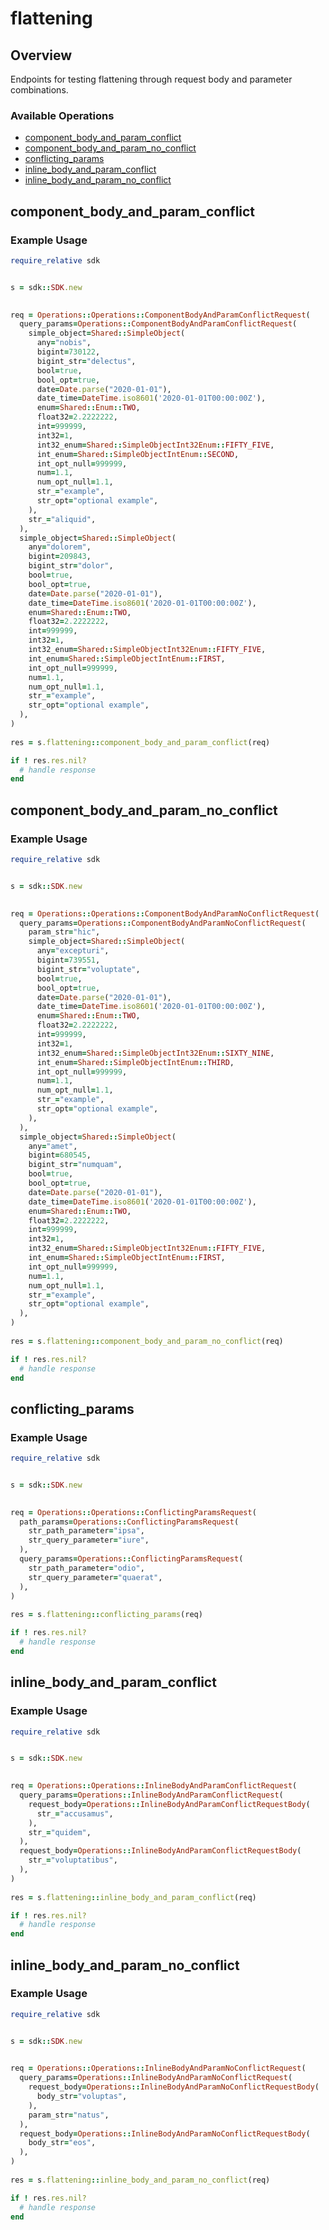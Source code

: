 # flattening

## Overview

Endpoints for testing flattening through request body and parameter combinations.

### Available Operations

* [component_body_and_param_conflict](#component_body_and_param_conflict)
* [component_body_and_param_no_conflict](#component_body_and_param_no_conflict)
* [conflicting_params](#conflicting_params)
* [inline_body_and_param_conflict](#inline_body_and_param_conflict)
* [inline_body_and_param_no_conflict](#inline_body_and_param_no_conflict)

## component_body_and_param_conflict

### Example Usage

```ruby
require_relative sdk


s = sdk::SDK.new

   
req = Operations::Operations::ComponentBodyAndParamConflictRequest(
  query_params=Operations::ComponentBodyAndParamConflictRequest(
    simple_object=Shared::SimpleObject(
      any="nobis",
      bigint=730122,
      bigint_str="delectus",
      bool=true,
      bool_opt=true,
      date=Date.parse("2020-01-01"),
      date_time=DateTime.iso8601('2020-01-01T00:00:00Z'),
      enum=Shared::Enum::TWO,
      float32=2.2222222,
      int=999999,
      int32=1,
      int32_enum=Shared::SimpleObjectInt32Enum::FIFTY_FIVE,
      int_enum=Shared::SimpleObjectIntEnum::SECOND,
      int_opt_null=999999,
      num=1.1,
      num_opt_null=1.1,
      str_="example",
      str_opt="optional example",
    ),
    str_="aliquid",
  ),
  simple_object=Shared::SimpleObject(
    any="dolorem",
    bigint=209843,
    bigint_str="dolor",
    bool=true,
    bool_opt=true,
    date=Date.parse("2020-01-01"),
    date_time=DateTime.iso8601('2020-01-01T00:00:00Z'),
    enum=Shared::Enum::TWO,
    float32=2.2222222,
    int=999999,
    int32=1,
    int32_enum=Shared::SimpleObjectInt32Enum::FIFTY_FIVE,
    int_enum=Shared::SimpleObjectIntEnum::FIRST,
    int_opt_null=999999,
    num=1.1,
    num_opt_null=1.1,
    str_="example",
    str_opt="optional example",
  ),
)
    
res = s.flattening::component_body_and_param_conflict(req)

if ! res.res.nil?
  # handle response
end

```

## component_body_and_param_no_conflict

### Example Usage

```ruby
require_relative sdk


s = sdk::SDK.new

   
req = Operations::Operations::ComponentBodyAndParamNoConflictRequest(
  query_params=Operations::ComponentBodyAndParamNoConflictRequest(
    param_str="hic",
    simple_object=Shared::SimpleObject(
      any="excepturi",
      bigint=739551,
      bigint_str="voluptate",
      bool=true,
      bool_opt=true,
      date=Date.parse("2020-01-01"),
      date_time=DateTime.iso8601('2020-01-01T00:00:00Z'),
      enum=Shared::Enum::TWO,
      float32=2.2222222,
      int=999999,
      int32=1,
      int32_enum=Shared::SimpleObjectInt32Enum::SIXTY_NINE,
      int_enum=Shared::SimpleObjectIntEnum::THIRD,
      int_opt_null=999999,
      num=1.1,
      num_opt_null=1.1,
      str_="example",
      str_opt="optional example",
    ),
  ),
  simple_object=Shared::SimpleObject(
    any="amet",
    bigint=680545,
    bigint_str="numquam",
    bool=true,
    bool_opt=true,
    date=Date.parse("2020-01-01"),
    date_time=DateTime.iso8601('2020-01-01T00:00:00Z'),
    enum=Shared::Enum::TWO,
    float32=2.2222222,
    int=999999,
    int32=1,
    int32_enum=Shared::SimpleObjectInt32Enum::FIFTY_FIVE,
    int_enum=Shared::SimpleObjectIntEnum::FIRST,
    int_opt_null=999999,
    num=1.1,
    num_opt_null=1.1,
    str_="example",
    str_opt="optional example",
  ),
)
    
res = s.flattening::component_body_and_param_no_conflict(req)

if ! res.res.nil?
  # handle response
end

```

## conflicting_params

### Example Usage

```ruby
require_relative sdk


s = sdk::SDK.new

   
req = Operations::Operations::ConflictingParamsRequest(
  path_params=Operations::ConflictingParamsRequest(
    str_path_parameter="ipsa",
    str_query_parameter="iure",
  ),
  query_params=Operations::ConflictingParamsRequest(
    str_path_parameter="odio",
    str_query_parameter="quaerat",
  ),
)
    
res = s.flattening::conflicting_params(req)

if ! res.res.nil?
  # handle response
end

```

## inline_body_and_param_conflict

### Example Usage

```ruby
require_relative sdk


s = sdk::SDK.new

   
req = Operations::Operations::InlineBodyAndParamConflictRequest(
  query_params=Operations::InlineBodyAndParamConflictRequest(
    request_body=Operations::InlineBodyAndParamConflictRequestBody(
      str_="accusamus",
    ),
    str_="quidem",
  ),
  request_body=Operations::InlineBodyAndParamConflictRequestBody(
    str_="voluptatibus",
  ),
)
    
res = s.flattening::inline_body_and_param_conflict(req)

if ! res.res.nil?
  # handle response
end

```

## inline_body_and_param_no_conflict

### Example Usage

```ruby
require_relative sdk


s = sdk::SDK.new

   
req = Operations::Operations::InlineBodyAndParamNoConflictRequest(
  query_params=Operations::InlineBodyAndParamNoConflictRequest(
    request_body=Operations::InlineBodyAndParamNoConflictRequestBody(
      body_str="voluptas",
    ),
    param_str="natus",
  ),
  request_body=Operations::InlineBodyAndParamNoConflictRequestBody(
    body_str="eos",
  ),
)
    
res = s.flattening::inline_body_and_param_no_conflict(req)

if ! res.res.nil?
  # handle response
end

```
